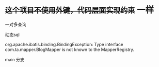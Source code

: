 # ~~`这个项目不使用外键，代码层面实现约束`~~ 一样

一对多查询

动态sql

org.apache.ibatis.binding.BindingException: Type interface com.ta.mapper.BlogMapper is not known to the MapperRegistry.

main 分支